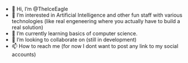 - 👋 Hi, I’m @TheIceEagle 
- 👀 I’m interested in Artificial Intelligence and other fun staff with various technologies (like real engeneering where you actually have to build a real solution)
- 🌱 I’m currently learning basics of computer science.
- 💞️ I’m looking to collaborate on (still in development)
- 📫 How to reach me (for now I dont want to post any link to my social accounts)

<!---
TheIceEagle/TheIceEagle is a ✨ special ✨ repository because its `README.md` (this file) appears on your GitHub profile.
You can click the Preview link to take a look at your changes.
--->
